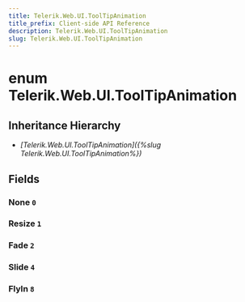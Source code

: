 ```yaml
---
title: Telerik.Web.UI.ToolTipAnimation
title_prefix: Client-side API Reference
description: Telerik.Web.UI.ToolTipAnimation
slug: Telerik.Web.UI.ToolTipAnimation
---
```


# enum Telerik.Web.UI.ToolTipAnimation

## Inheritance Hierarchy

* *[Telerik.Web.UI.ToolTipAnimation]({%slug Telerik.Web.UI.ToolTipAnimation%})*

## Fields

### None `0`

### Resize `1`

### Fade `2`

### Slide `4`

### FlyIn `8`


